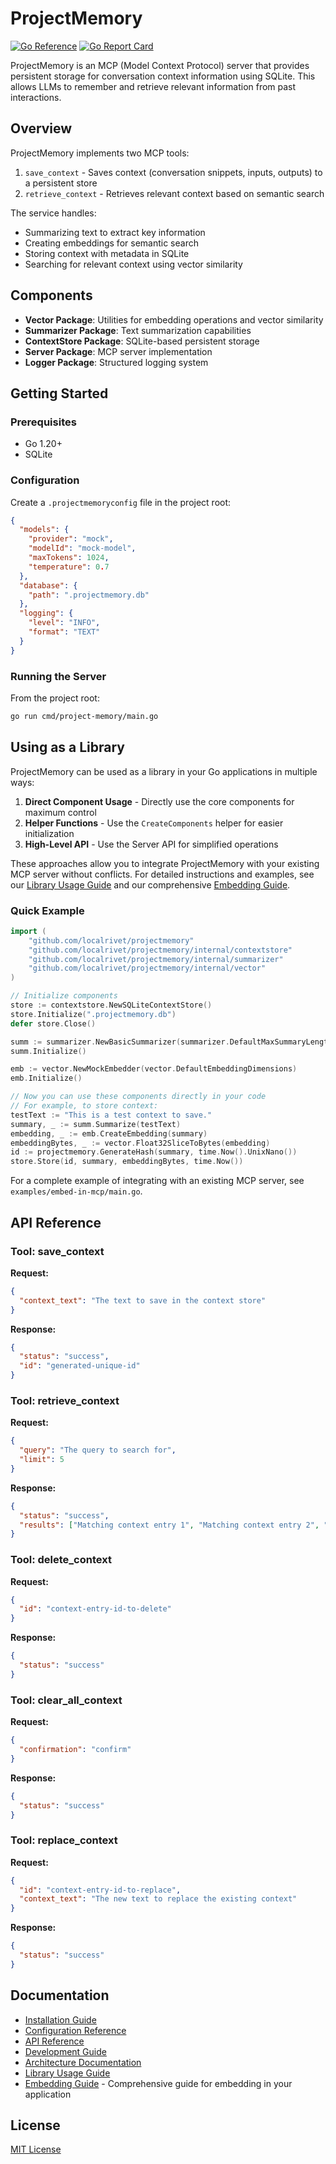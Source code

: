 # ProjectMemory

[![Go Reference](https://pkg.go.dev/badge/github.com/localrivet/projectmemory.svg)](https://pkg.go.dev/github.com/localrivet/projectmemory)
[![Go Report Card](https://goreportcard.com/badge/github.com/localrivet/projectmemory)](https://goreportcard.com/report/github.com/localrivet/projectmemory)

ProjectMemory is an MCP (Model Context Protocol) server that provides persistent storage for conversation context information using SQLite. This allows LLMs to remember and retrieve relevant information from past interactions.

## Overview

ProjectMemory implements two MCP tools:

1. `save_context` - Saves context (conversation snippets, inputs, outputs) to a persistent store
2. `retrieve_context` - Retrieves relevant context based on semantic search

The service handles:

- Summarizing text to extract key information
- Creating embeddings for semantic search
- Storing context with metadata in SQLite
- Searching for relevant context using vector similarity

## Components

- **Vector Package**: Utilities for embedding operations and vector similarity
- **Summarizer Package**: Text summarization capabilities
- **ContextStore Package**: SQLite-based persistent storage
- **Server Package**: MCP server implementation
- **Logger Package**: Structured logging system

## Getting Started

### Prerequisites

- Go 1.20+
- SQLite

### Configuration

Create a `.projectmemoryconfig` file in the project root:

```json
{
  "models": {
    "provider": "mock",
    "modelId": "mock-model",
    "maxTokens": 1024,
    "temperature": 0.7
  },
  "database": {
    "path": ".projectmemory.db"
  },
  "logging": {
    "level": "INFO",
    "format": "TEXT"
  }
}
```

### Running the Server

From the project root:

```sh
go run cmd/project-memory/main.go
```

## Using as a Library

ProjectMemory can be used as a library in your Go applications in multiple ways:

1. **Direct Component Usage** - Directly use the core components for maximum control
2. **Helper Functions** - Use the `CreateComponents` helper for easier initialization
3. **High-Level API** - Use the Server API for simplified operations

These approaches allow you to integrate ProjectMemory with your existing MCP server without conflicts. For detailed instructions and examples, see our [Library Usage Guide](docs/library_usage.md) and our comprehensive [Embedding Guide](docs/embedding_guide.md).

### Quick Example

```go
import (
    "github.com/localrivet/projectmemory"
    "github.com/localrivet/projectmemory/internal/contextstore"
    "github.com/localrivet/projectmemory/internal/summarizer"
    "github.com/localrivet/projectmemory/internal/vector"
)

// Initialize components
store := contextstore.NewSQLiteContextStore()
store.Initialize(".projectmemory.db")
defer store.Close()

summ := summarizer.NewBasicSummarizer(summarizer.DefaultMaxSummaryLength)
summ.Initialize()

emb := vector.NewMockEmbedder(vector.DefaultEmbeddingDimensions)
emb.Initialize()

// Now you can use these components directly in your code
// For example, to store context:
testText := "This is a test context to save."
summary, _ := summ.Summarize(testText)
embedding, _ := emb.CreateEmbedding(summary)
embeddingBytes, _ := vector.Float32SliceToBytes(embedding)
id := projectmemory.GenerateHash(summary, time.Now().UnixNano())
store.Store(id, summary, embeddingBytes, time.Now())
```

For a complete example of integrating with an existing MCP server, see `examples/embed-in-mcp/main.go`.

## API Reference

### Tool: save_context

**Request:**

```json
{
  "context_text": "The text to save in the context store"
}
```

**Response:**

```json
{
  "status": "success",
  "id": "generated-unique-id"
}
```

### Tool: retrieve_context

**Request:**

```json
{
  "query": "The query to search for",
  "limit": 5
}
```

**Response:**

```json
{
  "status": "success",
  "results": ["Matching context entry 1", "Matching context entry 2", "..."]
}
```

### Tool: delete_context

**Request:**

```json
{
  "id": "context-entry-id-to-delete"
}
```

**Response:**

```json
{
  "status": "success"
}
```

### Tool: clear_all_context

**Request:**

```json
{
  "confirmation": "confirm"
}
```

**Response:**

```json
{
  "status": "success"
}
```

### Tool: replace_context

**Request:**

```json
{
  "id": "context-entry-id-to-replace",
  "context_text": "The new text to replace the existing context"
}
```

**Response:**

```json
{
  "status": "success"
}
```

## Documentation

- [Installation Guide](docs/installation.md)
- [Configuration Reference](docs/configuration.md)
- [API Reference](docs/api.md)
- [Development Guide](docs/development.md)
- [Architecture Documentation](docs/architecture.md)
- [Library Usage Guide](docs/library_usage.md)
- [Embedding Guide](docs/embedding_guide.md) - Comprehensive guide for embedding in your application

## License

[MIT License](LICENSE)
